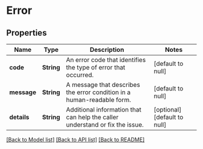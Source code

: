 # Error

## Properties
Name | Type | Description | Notes
------------ | ------------- | ------------- | -------------
**code** | **String** | An error code that identifies the type of error that occurred. | [default to null]
**message** | **String** | A message that describes the error condition in a human-readable form. | [default to null]
**details** | **String** | Additional information that can help the caller understand or fix the issue. | [optional] [default to null]

[[Back to Model list]](../README.md#documentation-for-models) [[Back to API list]](../README.md#documentation-for-api-endpoints) [[Back to README]](../README.md)


